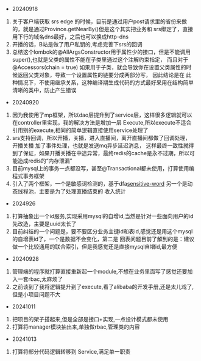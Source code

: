 
- 20240918
1. 关于客户端获取 srs edge 的时候，目前是通过用户post请求里的省份来做的，就是通过Province.getNearBy()但是这个其实把业务和 srs绑定了，直接用下行的域名dns最好，之后也可以换成http-dns
2. 开播的话，B站是做了用户私钥的,考虑完善下srs的回调
3. 总结这个lombok的@AllArgsConstructor用于属性少的接口，但是不能调用super(),也就是父类的属性不能在子类里通过这个注解约束指定，
而且对于 @Accessors(chain = true) 如果用于子类，就会导致你在设置父类属性的时候返回父类对象，导致一个设置属性的链要分成两部分写，
因此结论是在 此种情况下，不使用继承关系，这种编译期生成代码的方式最好采用在结构简单清晰的类中，防止产生错误
- 20240920
1. 因为我使用了mp框架，所以dao层提升到了service层，这样很多逻辑就可以在controller里实现，我的解决方法是增加一层
Execute,所以execute不适合引用别的execute,相同的简单逻辑直接使用service处理了
2. srs支持回调，所以开播，关播，进入直播间，离开直播间都做了回调处理，开播关播 加了事件处理，也就是发送mq异步延迟消息，
这样最终一致性就得到了保证，如果开播关播在中途异常，最终redis的cache是永不过期，所以可能造成redis的“内存泄漏”
3. 目前mysql上的事务一点都没写，甚至@Transactional都未使用，打算使用编程式事务框架
4. 引入了两个框架，一个是敏感词检测的，基于dfa[sensitive-word](https://github.com/houbb/sensitive-word)
另一个是动态线程池，主要是为了处理直播结束的 收入统计
- 2024926
1. 打算抽象出一个id服务,实现采用mysql的自增id,当然是针对一些面向用户的id先改造，主要是uuid太长了
2. 目前纠结的一个问题是，要不要区分业务主键id和表id,感觉还是用这个mysql的自增表id了，一个是数据不会变化，第二是
回表问题目前了解到的是：建议做一个比较通用的联合索引，但是我感觉还是直接mysql自增id,最方便
- 20240928
1. 管理端的程序就打算直接重新起一个module,不想在业务里面写了感觉还要加入一套rbac,太麻烦了
2. 之前谈到了我将逻辑提升到了execute,看了alibaba的开发手册,还是太儿戏了,但是小项目问题不大
- 20241011
1. 把项目的架子搭起来,但是全部是接口+实现,一点设计模式都未使用
2. 打算将manager模块抽出来,单独做rbac,管理类的内容
- 20241013
1. 打算将部分代码逻辑转移到 Service,满足单一职责